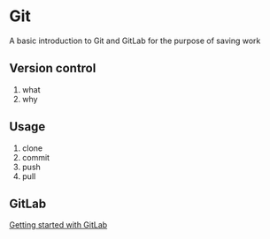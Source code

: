 # Git

A basic introduction to Git and GitLab for the purpose of saving work

## Version control

1. what
1. why

## Usage

1. clone
1. commit
1. push
1. pull

## GitLab

[Getting started with GitLab](https://gitlab.com/help/gitlab-basics/start-using-git.md)
